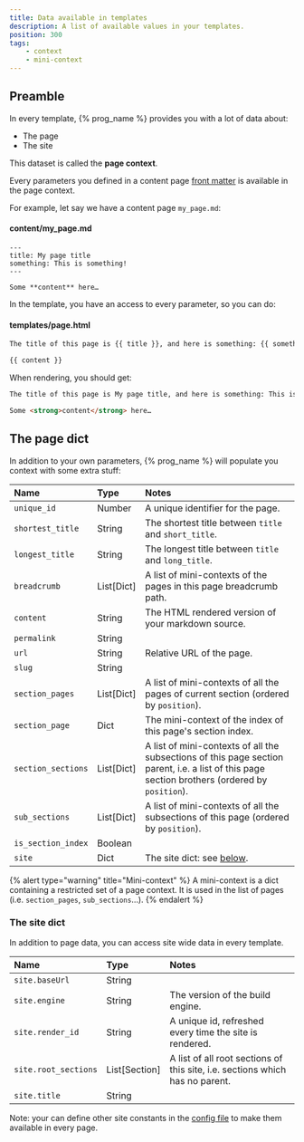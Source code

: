 ```yaml
---
title: Data available in templates
description: A list of available values in your templates.
position: 300
tags:
    - context
    - mini-context
---
```


## Preamble

In every template, {% prog_name %} provides you with a lot of data about:

- The page
- The site

This dataset is called the **page context**.

Every parameters you defined in a content page [front matter](/content/content-pages/) is available in the page context.

For example, let say we have a content page `my_page.md`:

#### content/my_page.md

```
---
title: My page title
something: This is something!
---

Some **content** here…
```

In the template, you have an access to every parameter, so you can do:

#### templates/page.html

```html
The title of this page is {{ title }}, and here is something: {{ something }}

{{ content }}
```

When rendering, you should get:

```html
The title of this page is My page title, and here is something: This is something!

Some <strong>content</strong> here…
```

## The page dict

In addition to your own parameters, {% prog_name %} will populate you context with some extra stuff:

| Name               | Type       | Notes                                                                                                                                          |
|:-------------------|:-----------|:-----------------------------------------------------------------------------------------------------------------------------------------------|
| `unique_id`        | Number     | A unique identifier for the page.                                                                                                              |
| `shortest_title`   | String     | The shortest title between `title` and `short_title`.                                                                                          |
| `longest_title`    | String     | The longest title between `title` and `long_title`.                                                                                            |
| `breadcrumb`       | List[Dict] | A list of mini-contexts of the pages in this page breadcrumb path.                                                                             |
| `content`          | String     | The HTML rendered version of your markdown source.                                                                                             |
| `permalink`        | String     |                                                                                                                                                |
| `url`              | String     | Relative URL of the page.                                                                                                                      |
| `slug`             | String     |                                                                                                                                                |
| `section_pages`    | List[Dict] | A list of mini-contexts of all the pages of current section (ordered by `position`).                                                           |
| `section_page`     | Dict       | The mini-context of the index of this page's section index.                                                                                    |
| `section_sections` | List[Dict] | A list of mini-contexts of all the subsections of this page section parent, i.e. a list of this page section brothers (ordered by `position`). |
| `sub_sections`     | List[Dict] | A list of mini-contexts of all the subsections of this page (ordered by `position`).                                                           |
| `is_section_index` | Boolean    |                                                                                                                                                |
| `site`             | Dict       | The site dict: see [below](#the-site-dict).                                                                                                                      |

{% alert type="warning" title="Mini-context" %}
A mini-context is a dict containing a restricted set of a page context. It is used in the list of pages (i.e. `section_pages`, `sub_sections`…).
{% endalert %}



### The site dict

In addition to page data, you can access site wide data in every template.

| Name                 | Type          | Notes                                                                        |
|:---------------------|:--------------|:-----------------------------------------------------------------------------|
| `site.baseUrl`       | String        |                                                                              |
| `site.engine`        | String        | The version of the build engine.                                             |
| `site.render_id`     | String        | A unique id, refreshed every time the site is rendered.                      |
| `site.root_sections` | List[Section] | A list of all root sections of this site, i.e. sections which has no parent. |
| `site.title`         | String        |                                                                              |


Note: your can define other site constants in the [config file](/getting-started/configuration/) to make them available in every page.

